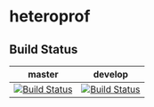 # heteroprof

## Build Status

master | develop
------- | -------
[![Build Status](https://travis-ci.org/cwpearson/heteroprof.svg?branch=master)](https://travis-ci.org/cwpearson/heteroprof) | [![Build Status](https://travis-ci.org/cwpearson/heteroprof.svg?branch=develop)](https://travis-ci.org/cwpearson/heteroprof)

